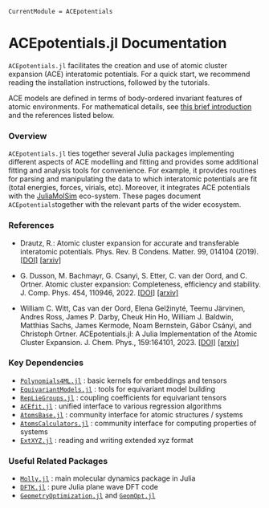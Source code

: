 ```@meta
CurrentModule = ACEpotentials
```

# ACEpotentials.jl Documentation 

`ACEpotentials.jl` facilitates the creation and use of atomic cluster expansion (ACE) interatomic potentials. For a quick start, we recommend reading the installation instructions, followed by the tutorials. 

ACE models are defined in terms of body-ordered invariant features of atomic environments. For mathematical details, see [this brief introduction](gettingstarted/aceintro.md) and the references listed below.


### Overview 

`ACEpotentials.jl` ties together several Julia packages implementing different aspects of ACE modelling and fitting and provides some additional fitting and analysis tools for convenience. For example, it provides routines for parsing and manipulating the data to which interatomic potentials are fit (total energies, forces, virials, etc). Moreover, it integrates ACE potentials with the [JuliaMolSim](https://github.com/JuliaMolSim) eco-system. These pages document `ACEpotentials`together with the relevant parts of the wider ecosystem.

### References

* Drautz, R.: Atomic cluster expansion for accurate and transferable interatomic potentials. Phys. Rev. B Condens. Matter. 99, 014104 (2019). [[DOI]](https://journals.aps.org/prb/abstract/10.1103/PhysRevB.99.014104) [[arxiv]](https://arxiv.org/abs/2003.00221)

* G. Dusson, M. Bachmayr, G. Csanyi, S. Etter, C. van der Oord, and C. Ortner. Atomic cluster expansion: Completeness, efficiency and stability. J. Comp. Phys. 454, 110946, 2022. [[DOI]](https://doi.org/10.1016/j.jcp.2022.110946) [[arxiv]](https://arxiv.org/abs/1911.03550)

* William C. Witt, Cas van der Oord, Elena Gelžinyté, Teemu Järvinen, Andres Ross, James P. Darby, Cheuk Hin Ho, William J. Baldwin, Matthias Sachs, James Kermode, Noam Bernstein, Gábor Csányi, and Christoph Ortner. ACEpotentials.jl: A Julia Implementation of the Atomic Cluster Expansion. J. Chem. Phys., 159:164101, 2023. [[DOI]](https://doi.org/10.1063/5.0158783) [[arxiv]](https://arxiv.org/abs/2309.03161)

### Key Dependencies

* [`Polynomials4ML.jl`](https://github.com/ACEsuit/Polynomials4ML.jl) : basic kernels for embeddings and tensors
* [`EquivariantModels.jl`](https://github.com/ACEsuit/EquivariantModels.jl) : tools for equivariant model building
* [`RepLieGroups.jl`](https://github.com/ACEsuit/RepLieGroups.jl) : coupling coefficients for equivariant tensors
* [`ACEfit.jl`](https://github.com/ACEsuit/ACEfit.jl) : unified interface to various regression algorithms
* [`AtomsBase.jl`](https://github.com/JuliaMolSim/AtomsBase.jl) : community interface for atomic structures / systems
* [`AtomsCalculators.jl`](https://github.com/JuliaMolSim/AtomsCalculators.jl) : community interface for computing properties of systems
* [`ExtXYZ.jl`](https://github.com/libAtoms/ExtXYZ.jl) : reading and writing extended xyz format


### Useful Related Packages

* [`Molly.jl`](https://github.com/JuliaMolSim/Molly.jl) : main molecular dynamics package in Julia
* [`DFTK.jl`](https://github.com/JuliaMolSim/DFTK.jl) : pure Julia plane wave DFT code
* [`GeometryOptimization.jl`](https://github.com/JuliaMolSim/GeometryOptimization.jl) and [`GeomOpt.jl`](https://github.com/ACEsuit/GeomOpt.jl) 
